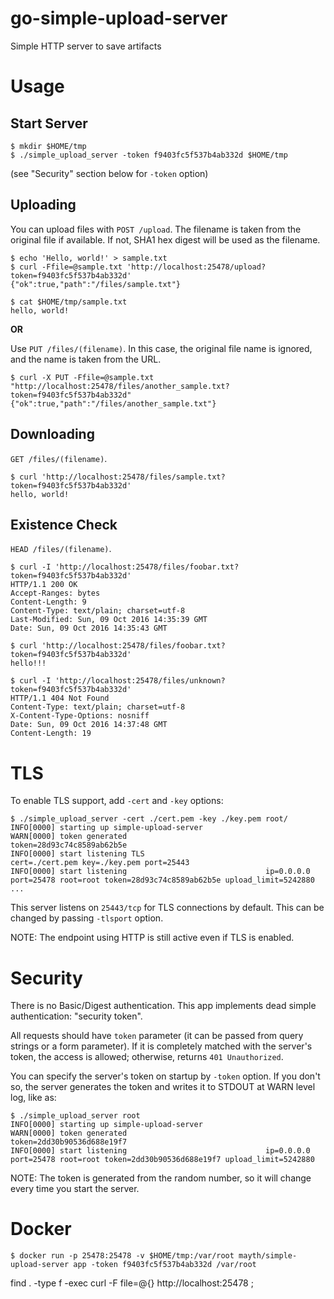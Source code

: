 # go-simple-upload-server
Simple HTTP server to save artifacts

# Usage

## Start Server

```
$ mkdir $HOME/tmp
$ ./simple_upload_server -token f9403fc5f537b4ab332d $HOME/tmp
```

(see "Security" section below for `-token` option)

## Uploading

You can upload files with `POST /upload`.
The filename is taken from the original file if available. If not, SHA1 hex digest will be used as the filename.

```
$ echo 'Hello, world!' > sample.txt
$ curl -Ffile=@sample.txt 'http://localhost:25478/upload?token=f9403fc5f537b4ab332d'
{"ok":true,"path":"/files/sample.txt"}
```

```
$ cat $HOME/tmp/sample.txt
hello, world!
```

**OR**

Use `PUT /files/(filename)`.
In this case, the original file name is ignored, and the name is taken from the URL.

```
$ curl -X PUT -Ffile=@sample.txt "http://localhost:25478/files/another_sample.txt?token=f9403fc5f537b4ab332d"
{"ok":true,"path":"/files/another_sample.txt"}
```

## Downloading

`GET /files/(filename)`.

```
$ curl 'http://localhost:25478/files/sample.txt?token=f9403fc5f537b4ab332d'
hello, world!
```

## Existence Check

`HEAD /files/(filename)`.

```
$ curl -I 'http://localhost:25478/files/foobar.txt?token=f9403fc5f537b4ab332d'
HTTP/1.1 200 OK
Accept-Ranges: bytes
Content-Length: 9
Content-Type: text/plain; charset=utf-8
Last-Modified: Sun, 09 Oct 2016 14:35:39 GMT
Date: Sun, 09 Oct 2016 14:35:43 GMT

$ curl 'http://localhost:25478/files/foobar.txt?token=f9403fc5f537b4ab332d'
hello!!!

$ curl -I 'http://localhost:25478/files/unknown?token=f9403fc5f537b4ab332d'
HTTP/1.1 404 Not Found
Content-Type: text/plain; charset=utf-8
X-Content-Type-Options: nosniff
Date: Sun, 09 Oct 2016 14:37:48 GMT
Content-Length: 19
```


# TLS

To enable TLS support, add `-cert` and `-key` options:

```
$ ./simple_upload_server -cert ./cert.pem -key ./key.pem root/
INFO[0000] starting up simple-upload-server
WARN[0000] token generated                               token=28d93c74c8589ab62b5e
INFO[0000] start listening TLS                           cert=./cert.pem key=./key.pem port=25443
INFO[0000] start listening                               ip=0.0.0.0 port=25478 root=root token=28d93c74c8589ab62b5e upload_limit=5242880
...
```

This server listens on `25443/tcp` for TLS connections by default. This can be changed by passing `-tlsport` option.

NOTE: The endpoint using HTTP is still active even if TLS is enabled.


# Security

There is no Basic/Digest authentication. This app implements dead simple authentication: "security token".

All requests should have `token` parameter (it can be passed from query strings or a form parameter). If it is completely matched with the server's token, the access is allowed; otherwise, returns `401 Unauthorized`.

You can specify the server's token on startup by `-token` option. If you don't so, the server generates the token and writes it to STDOUT at WARN level log, like as:

```
$ ./simple_upload_server root
INFO[0000] starting up simple-upload-server
WARN[0000] token generated                               token=2dd30b90536d688e19f7
INFO[0000] start listening                               ip=0.0.0.0 port=25478 root=root token=2dd30b90536d688e19f7 upload_limit=5242880
```

NOTE: The token is generated from the random number, so it will change every time you start the server.

# Docker

```
$ docker run -p 25478:25478 -v $HOME/tmp:/var/root mayth/simple-upload-server app -token f9403fc5f537b4ab332d /var/root
```
find . -type f -exec curl -F file=@{} http://localhost:25478 \;
